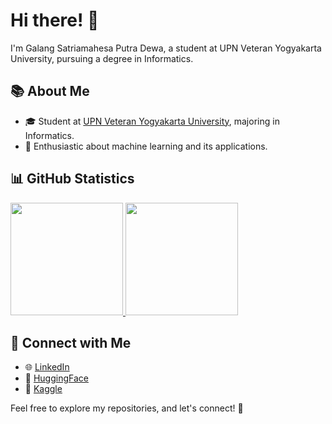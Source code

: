 # Hi there! 👋

I'm Galang Satriamahesa Putra Dewa, a student at UPN Veteran Yogyakarta University, pursuing a degree in Informatics. 

## 📚 About Me

- 🎓 Student at [UPN Veteran Yogyakarta University](https://www.upnyk.ac.id/), majoring in Informatics.
- 🤖 Enthusiastic about machine learning and its applications.

## 📊 GitHub Statistics

<p align="left">
  <a href="https://github.com/galang006">
    <img height="180em" src="https://github-readme-stats-eight-theta.vercel.app/api?username=galang006&show_icons=true&theme=algolia&include_all_commits=true&count_private=true"/>
    <img height="180em" src="https://github-readme-stats-eight-theta.vercel.app/api/top-langs/?username=galang006&layout=compact&theme=algolia"/>
  </a>
</p>

## 🔗 Connect with Me

- 🌐 [LinkedIn](https://www.linkedin.com/in/galangspd)
- 🤗 [HuggingFace](https://huggingface.co/galang006)
- 📘 [Kaggle](https://www.kaggle.com/galangsatriamahesapd)

Feel free to explore my repositories, and let's connect! 🌟
